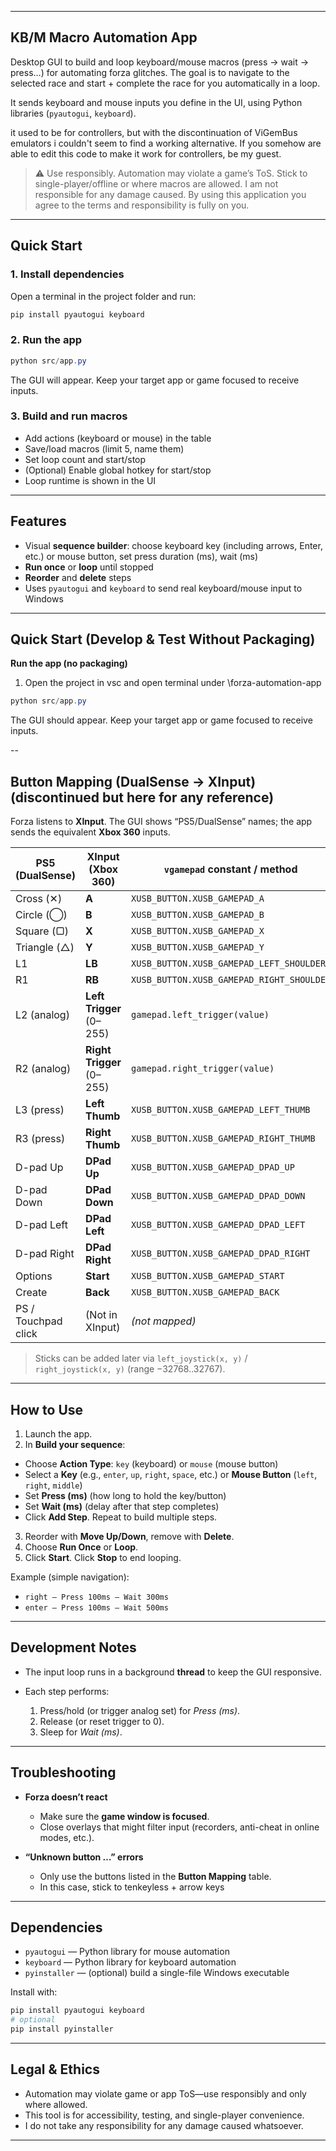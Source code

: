 
---



## KB/M Macro Automation App

Desktop GUI to build and loop keyboard/mouse macros (press → wait → press…) for automating forza glitches. The goal is to navigate to the selected race and start + complete the race for you automatically in a loop.

It sends keyboard and mouse inputs you define in the UI, using Python libraries (`pyautogui`, `keyboard`).


it used to be for controllers, but with the discontinuation of ViGemBus emulators i couldn't seem to find a working alternative. If you somehow are able to edit this code to make it work for controllers, be my guest.

> ⚠️ Use responsibly. Automation may violate a game’s ToS. Stick to single-player/offline or where macros are allowed. I am not responsible for any damage caused. By using this application you agree to the terms and responsibility is fully on you.

---

## Quick Start

### 1. Install dependencies

Open a terminal in the project folder and run:

```powershell
pip install pyautogui keyboard
```

### 2. Run the app

```powershell
python src/app.py
```

The GUI will appear. Keep your target app or game focused to receive inputs.

### 3. Build and run macros

- Add actions (keyboard or mouse) in the table
- Save/load macros (limit 5, name them)
- Set loop count and start/stop
- (Optional) Enable global hotkey for start/stop
- Loop runtime is shown in the UI

---

## Features

* Visual **sequence builder**: choose keyboard key (including arrows, Enter, etc.) or mouse button, set press duration (ms), wait (ms)
* **Run once** or **loop** until stopped
* **Reorder** and **delete** steps
* Uses `pyautogui` and `keyboard` to send real keyboard/mouse input to Windows

---


## Quick Start (Develop & Test Without Packaging)
 **Run the app (no packaging)**

 1. Open the project in vsc and open terminal under \forza-automation-app

  ```powershell
  python src/app.py
  ```

  The GUI should appear. Keep your target app or game focused to receive inputs.


--

## Button Mapping (DualSense → XInput) (discontinued but here for any reference)

Forza listens to **XInput**. The GUI shows “PS5/DualSense” names; the app sends the equivalent **Xbox 360** inputs.

| PS5 (DualSense)     | XInput (Xbox 360)         | `vgamepad` constant / method              |
| ------------------- | ------------------------- | ----------------------------------------- |
| Cross (✕)           | **A**                     | `XUSB_BUTTON.XUSB_GAMEPAD_A`              |
| Circle (◯)          | **B**                     | `XUSB_BUTTON.XUSB_GAMEPAD_B`              |
| Square (▢)          | **X**                     | `XUSB_BUTTON.XUSB_GAMEPAD_X`              |
| Triangle (△)        | **Y**                     | `XUSB_BUTTON.XUSB_GAMEPAD_Y`              |
| L1                  | **LB**                    | `XUSB_BUTTON.XUSB_GAMEPAD_LEFT_SHOULDER`  |
| R1                  | **RB**                    | `XUSB_BUTTON.XUSB_GAMEPAD_RIGHT_SHOULDER` |
| L2 (analog)         | **Left Trigger** (0–255)  | `gamepad.left_trigger(value)`             |
| R2 (analog)         | **Right Trigger** (0–255) | `gamepad.right_trigger(value)`            |
| L3 (press)          | **Left Thumb**            | `XUSB_BUTTON.XUSB_GAMEPAD_LEFT_THUMB`     |
| R3 (press)          | **Right Thumb**           | `XUSB_BUTTON.XUSB_GAMEPAD_RIGHT_THUMB`    |
| D-pad Up            | **DPad Up**               | `XUSB_BUTTON.XUSB_GAMEPAD_DPAD_UP`        |
| D-pad Down          | **DPad Down**             | `XUSB_BUTTON.XUSB_GAMEPAD_DPAD_DOWN`      |
| D-pad Left          | **DPad Left**             | `XUSB_BUTTON.XUSB_GAMEPAD_DPAD_LEFT`      |
| D-pad Right         | **DPad Right**            | `XUSB_BUTTON.XUSB_GAMEPAD_DPAD_RIGHT`     |
| Options             | **Start**                 | `XUSB_BUTTON.XUSB_GAMEPAD_START`          |
| Create              | **Back**                  | `XUSB_BUTTON.XUSB_GAMEPAD_BACK`           |
| PS / Touchpad click | (Not in XInput)           | *(not mapped)*                            |

> Sticks can be added later via `left_joystick(x, y)` / `right_joystick(x, y)` (range −32768..32767).

---


## How to Use

1. Launch the app.
2. In **Build your sequence**:
  * Choose **Action Type**: `key` (keyboard) or `mouse` (mouse button)
  * Select a **Key** (e.g., `enter`, `up`, `right`, `space`, etc.) or **Mouse Button** (`left`, `right`, `middle`)
  * Set **Press (ms)** (how long to hold the key/button)
  * Set **Wait (ms)** (delay after that step completes)
  * Click **Add Step**. Repeat to build multiple steps.
3. Reorder with **Move Up/Down**, remove with **Delete**.
4. Choose **Run Once** or **Loop**.
5. Click **Start**. Click **Stop** to end looping.

Example (simple navigation):

* `right — Press 100ms — Wait 300ms`
* `enter — Press 100ms — Wait 500ms`

---

## Development Notes

* The input loop runs in a background **thread** to keep the GUI responsive.
* Each step performs:

  1. Press/hold (or trigger analog set) for *Press (ms)*.
  2. Release (or reset trigger to 0).
  3. Sleep for *Wait (ms)*.

---

## Troubleshooting

* **Forza doesn’t react**

  * Make sure the **game window is focused**.
  * Close overlays that might filter input (recorders, anti-cheat in online modes, etc.).

* **“Unknown button …” errors**

  * Only use the buttons listed in the **Button Mapping** table.
  * In this case, stick to tenkeyless + arrow keys
  


---


## Dependencies

* `pyautogui` — Python library for mouse automation
* `keyboard` — Python library for keyboard automation
* `pyinstaller` — (optional) build a single-file Windows executable

Install with:

```powershell
pip install pyautogui keyboard
# optional
pip install pyinstaller
```

---


## Legal & Ethics

* Automation may violate game or app ToS—use responsibly and only where allowed.
* This tool is for accessibility, testing, and single-player convenience.
* I do not take any responsibility for any damage caused whatsoever.


---
